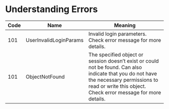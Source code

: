 # Understanding Errors

Code | Name | Meaning
---- | ---- | -------
101  | UserInvalidLoginParams | Invalid login parameters. Check error message for more details.
101  | ObjectNotFound | The specified object or session doesn’t exist or could not be found. Can also indicate that you do not have the necessary permissions to read or write this object. Check error message for more details.
